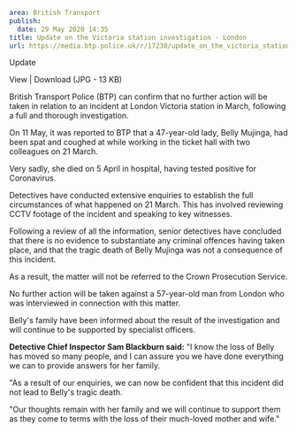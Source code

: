 ```yaml
area: British Transport
publish:
  date: 29 May 2020 14:35
title: Update on the Victoria station investigation - London
url: https://media.btp.police.uk/r/17230/update_on_the_victoria_station_investigation_-_lo
```

Update

View | Download (JPG - 13 KB)

British Transport Police (BTP) can confirm that no further action will be taken in relation to an incident at London Victoria station in March, following a full and thorough investigation.

On 11 May, it was reported to BTP that a 47-year-old lady, Belly Mujinga, had been spat and coughed at while working in the ticket hall with two colleagues on 21 March.

Very sadly, she died on 5 April in hospital, having tested positive for Coronavirus.

Detectives have conducted extensive enquiries to establish the full circumstances of what happened on 21 March. This has involved reviewing CCTV footage of the incident and speaking to key witnesses.

Following a review of all the information, senior detectives have concluded that there is no evidence to substantiate any criminal offences having taken place, and that the tragic death of Belly Mujinga was not a consequence of this incident.

As a result, the matter will not be referred to the Crown Prosecution Service.

No further action will be taken against a 57-year-old man from London who was interviewed in connection with this matter.

Belly's family have been informed about the result of the investigation and will continue to be supported by specialist officers.

**Detective Chief Inspector Sam Blackburn said:** "I know the loss of Belly has moved so many people, and I can assure you we have done everything we can to provide answers for her family.

"As a result of our enquiries, we can now be confident that this incident did not lead to Belly's tragic death.

"Our thoughts remain with her family and we will continue to support them as they come to terms with the loss of their much-loved mother and wife."
